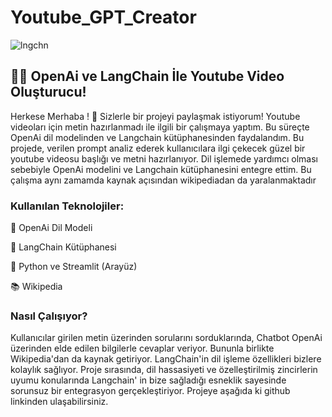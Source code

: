 # Youtube_GPT_Creator

![lngchn](https://github.com/omersaidylmz/Youtube_GPT_Creator/assets/138215648/293efd16-2c2a-4026-9bd3-1d55eddf6e81)

## 🚀✨ OpenAi ve LangChain İle Youtube Video Oluşturucu!
Herkese Merhaba ! 👋
Sizlerle bir projeyi paylaşmak istiyorum! Youtube videoları için metin hazırlanmadı ile ilgili bir çalışmaya yaptım. Bu süreçte OpenAi dil modelinden ve Langchain kütüphanesinden faydalandım.
Bu projede, verilen prompt analiz ederek kullanıcılara ilgi çekecek güzel bir youtube videosu başlığı ve metni hazırlanıyor. Dil işlemede yardımcı olması sebebiyle OpenAi  modelini ve Langchain kütüphanesini entegre ettim. Bu çalışma aynı zamamda kaynak açısından wikipediadan da yaralanmaktadır
### Kullanılan Teknolojiler:
🤖 OpenAi Dil Modeli

🦜️ LangChain Kütüphanesi

🐍 Python ve Streamlit (Arayüz)

📚 Wikipedia
### Nasıl Çalışıyor?
Kullanıcılar girilen metin üzerinden sorularını sorduklarında, Chatbot OpenAi üzerinden elde edilen bilgilerle cevaplar veriyor. Bununla birlikte Wikipedia'dan da kaynak getiriyor. LangChain'in dil işleme özellikleri bizlere kolaylık sağlıyor.
Proje sırasında, dil hassasiyeti ve özelleştirilmiş zincirlerin uyumu konularında Langchain' in bize sağladığı esneklik sayesinde sorunsuz bir entegrasyon gerçekleştiriyor.
Projeye aşağıda ki github linkinden ulaşabilirsiniz.

